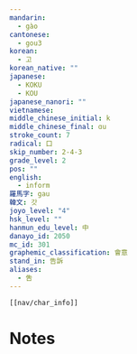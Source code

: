 ```yaml
---
mandarin:
  - gào
cantonese:
  - gou3
korean:
  - 고
korean_native: ""
japanese:
  - KOKU
  - KOU
japanese_nanori: ""
vietnamese:
middle_chinese_initial: k
middle_chinese_final: ɑu
stroke_count: 7
radical: 口
skip_number: 2-4-3
grade_level: 2
pos: ""
english:
  - inform
羅馬字: gau
韓文: 갓
joyo_level: "4"
hsk_level: ""
hanmun_edu_level: 中
danayo_id: 2050
mc_id: 301
graphemic_classification: 會意
stand_in: 告訴
aliases:
  - 吿
---
```

```meta-bind-embed
[[nav/char_info]]
```

# Notes
